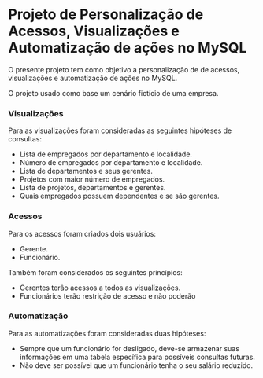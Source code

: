 # Projeto de Personalização de Acessos, Visualizações e Automatização de ações no MySQL

O presente projeto tem como objetivo a personalização de de acessos, visualizações e automatização de ações no MySQL.

O projeto usado como base um cenário fictício de uma empresa.

### Visualizações

Para as visualizações foram consideradas as seguintes hipóteses de consultas:

- Lista de empregados por departamento e localidade.
- Número de empregados por departamento e localidade.
- Lista de departamentos e seus gerentes. 
- Projetos com maior número de empregados. 
- Lista de projetos, departamentos e gerentes. 
- Quais empregados possuem dependentes e se são gerentes. 

### Acessos

Para os acessos foram criados dois usuários: 

- Gerente.
- Funcionário.

Também foram considerados os seguintes princípios:

- Gerentes terâo acessos a todos as visualizações.
- Funcionários terão restrição de acesso e não poderão 

### Automatização

Para as automatizações foram consideradas duas hipóteses:

- Sempre que um funcionário for desligado, deve-se armazenar suas informações em uma tabela específica para possíveis consultas futuras.
- Não deve ser possível que um funcionário tenha o seu salário reduzido.

